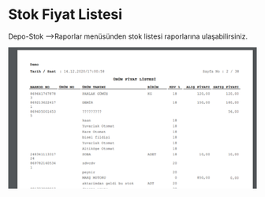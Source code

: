 # Stok Fiyat Listesi

Depo-Stok -->Raporlar menüsünden stok listesi raporlarına ulaşabilirsiniz.

![](<../../.gitbook/assets/image (58).png>)
